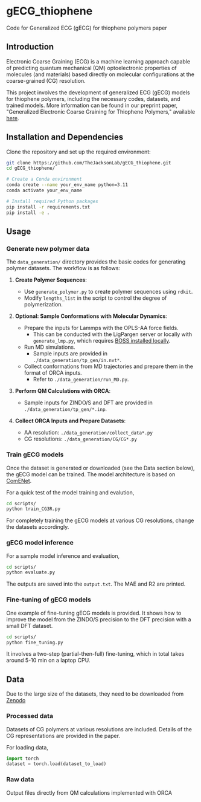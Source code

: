 # gECG_thiophene

Code for Generalized ECG (gECG) for thiophene polymers paper

## Introduction

Electronic Coarse Graining (ECG) is a machine learning approach capable of predicting quantum mechanical (QM) optoelectronic properties of molecules (and materials) based directly on molecular configurations at the coarse-grained (CG) resolution.

This project involves the development of generalized ECG (gECG) models for thiophene polymers, including the necessary codes, datasets, and trained models. More information can be found in our preprint paper, "Generalized Electronic Coarse Graining for Thiophene Polymers," available [here](https://!!!).

## Installation and Dependencies

Clone the repository and set up the required environment:

```bash
git clone https://github.com/TheJacksonLab/gECG_thiophene.git
cd gECG_thiophene/

# Create a Conda environment
conda create --name your_env_name python=3.11
conda activate your_env_name

# Install required Python packages
pip install -r requirements.txt
pip install -e .
```

## Usage

### Generate new polymer data

The `data_generation/` directory provides the basic codes for generating polymer datasets. The workflow is as follows:

1. **Create Polymer Sequences**:
   - Use `generate_polymer.py` to create polymer sequences using `rdkit`.
   - Modify `lengths_list` in the script to control the degree of polymerization.

2. **Optional: Sample Conformations with Molecular Dynamics**:
   - Prepare the inputs for Lammps with the OPLS-AA force fields.
     - This can be conducted with the LigPargen server or locally with `generate_lmp.py`, which requires [BOSS installed locally](https://www.linkedin.com/pulse/how-install-ligpargen-server-locally-leela-sriram-dodda/).
   - Run MD simulations.
     - Sample inputs are provided in `./data_generation/tp_gen/in.nvt*`.
   - Collect conformations from MD trajectories and prepare them in the format of ORCA inputs.
     - Refer to `./data_generation/run_MD.py`.

3. **Perform QM Calculations with ORCA**:
   - Sample inputs for ZINDO/S and DFT are provided in `./data_generation/tp_gen/*.inp`.

4. **Collect ORCA Inputs and Prepare Datasets**:
   - AA resolution: `./data_generation/collect_data*.py`
   - CG resolutions: `./data_generation/CG/CG*.py`

### Train gECG models

Once the dataset is generated or downloaded (see the Data section below), the gECG model can be trained. The model architecture is based on [ComENet](https://arxiv.org/abs/2206.08515).

For a quick test of the model training and evalution,

```bash
cd scripts/
python train_CG3R.py
```

For completely training the gECG models at various CG resolutions, change the datasets accordingly.

### gECG model inference

For a sample model inference and evaluation,

```bash
cd scripts/
python evaluate.py
```

The outputs are saved into the `output.txt`. The MAE and R2 are printed.

### Fine-tuning of gECG models

One example of fine-tuning gECG models is provided. It shows how to improve the model from the ZINDO/S precision to the DFT precision with a small DFT dataset.

```bash
cd scripts/
python fine_tuning.py
```

It involves a two-step (partial-then-full) fine-tuning, which in total takes around 5-10 min on a laptop CPU.

## Data

Due to the large size of the datasets, they need to be downloaded from [Zenodo](https://doi.org/10.5281/zenodo.12170164)

### Processed data

Datasets of CG polymers at various resolutions are included. Details of the CG representations are provided in the paper.

For loading data,

```python
import torch
dataset = torch.load(dataset_to_load)
```

### Raw data

Output files directly from QM calculations implemented with ORCA
